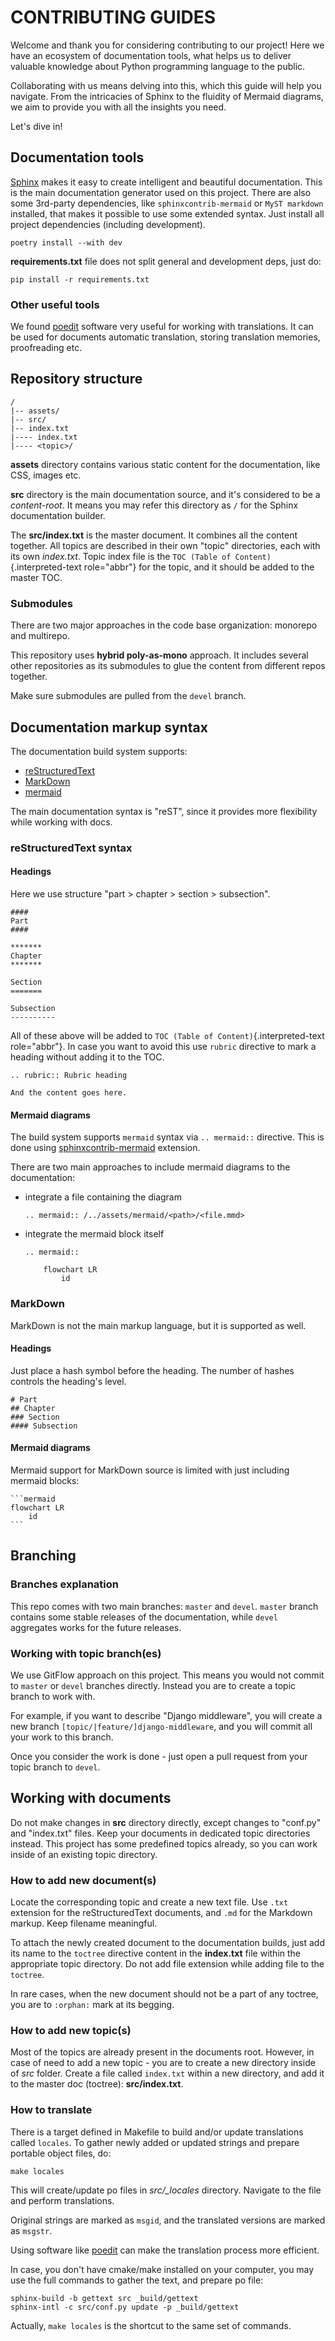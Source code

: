# CONTRIBUTING GUIDES

Welcome and thank you for considering contributing to our project! Here
we have an ecosystem of documentation tools, what helps us to deliver
valuable knowledge about Python programming language to the public.

Collaborating with us means delving into this, which this guide will
help you navigate. From the intricacies of Sphinx to the fluidity of
Mermaid diagrams, we aim to provide you with all the insights you need.

Let\'s dive in!

## Documentation tools

[Sphinx](https://www.sphinx-doc.org/) makes it easy to create
intelligent and beautiful documentation. This is the main documentation
generator used on this project. There are also some 3rd-party
dependencies, like `sphinxcontrib-mermaid` or `MyST markdown` installed,
that makes it possible to use some extended syntax. Just install all
project dependencies (including development).

``` shell
poetry install --with dev
```

**requirements.txt** file does not split general and development deps,
just do:

``` shell
pip install -r requirements.txt
```

### Other useful tools

We found [poedit](https://poedit.net/) software very useful for working
with translations. It can be used for documents automatic translation,
storing translation memories, proofreading etc.

## Repository structure

    /
    |-- assets/
    |-- src/
    |-- index.txt
    |---- index.txt
    |---- <topic>/

**assets** directory contains various static content for the
documentation, like CSS, images etc.

**src** directory is the main documentation source, and it\'s considered
to be a *content-root*. It means you may refer this directory as `/` for
the Sphinx documentation builder.

The **src/index.txt** is the master document. It combines all the
content together. All topics are described in their own \"topic\"
directories, each with its own *index.txt*. Topic index file is the
`TOC (Table of Content)`{.interpreted-text role="abbr"} for the topic,
and it should be added to the master TOC.

### Submodules

There are two major approaches in the code base organization: monorepo
and multirepo.

This repository uses **hybrid poly-as-mono** approach. It includes
several other repositories as its submodules to glue the content from
different repos together.

Make sure submodules are pulled from the `devel` branch.

## Documentation markup syntax

The documentation build system supports:

-   [reStructuredText](https://docutils.sourceforge.io/rst.html)
-   [MarkDown](https://daringfireball.net/projects/markdown/)
-   [mermaid](https://mermaid.js.org/)

The main documentation syntax is \"reST\", since it provides more
flexibility while working with docs.

### reStructuredText syntax

#### Headings

Here we use structure \"part \> chapter \> section \> subsection\".

    ####
    Part
    ####

    *******
    Chapter
    *******

    Section
    =======

    Subsection
    ----------

All of these above will be added to
`TOC (Table of Content)`{.interpreted-text role="abbr"}. In case you
want to avoid this use `rubric` directive to mark a heading without
adding it to the TOC.

    .. rubric:: Rubric heading

    And the content goes here.

#### Mermaid diagrams

The build system supports `mermaid` syntax via `.. mermaid::` directive.
This is done using
[sphinxcontrib-mermaid](https://pypi.org/project/sphinxcontrib-mermaid/)
extension.

There are two main approaches to include mermaid diagrams to the
documentation:

-   integrate a file containing the diagram

        .. mermaid:: /../assets/mermaid/<path>/<file.mmd>

-   integrate the mermaid block itself

        .. mermaid::

            flowchart LR
                id

### MarkDown

MarkDown is not the main markup language, but it is supported as well.

#### Headings

Just place a hash symbol before the heading. The number of hashes
controls the heading\'s level.

    # Part
    ## Chapter
    ### Section
    #### Subsection

#### Mermaid diagrams

Mermaid support for MarkDown source is limited with just including
mermaid blocks:

    ```mermaid
    flowchart LR
        id
    ```

## Branching

### Branches explanation

This repo comes with two main branches: `master` and `devel`. `master`
branch contains some stable releases of the documentation, while `devel`
aggregates works for the future releases.

### Working with topic branch(es)

We use GitFlow approach on this project. This means you would not commit
to `master` or `devel` branches directly. Instead you are to create a
topic branch to work with.

For example, if you want to describe \"Django middleware\", you will
create a new branch `[topic/|feature/]django-middleware`, and you will
commit all your work to this branch.

Once you consider the work is done - just open a pull request from your
topic branch to `devel`.

## Working with documents

Do not make changes in **src** directory directly, except changes to
\"conf.py\" and \"index.txt\" files. Keep your documents in dedicated
topic directories instead. This project has some predefined topics
already, so you can work inside of an existing topic directory.

### How to add new document(s)

Locate the corresponding topic and create a new text file. Use `.txt`
extension for the reStructuredText documents, and `.md` for the Markdown
markup. Keep filename meaningful.

To attach the newly created document to the documentation builds, just
add its name to the `toctree` directive content in the **index.txt**
file within the appropriate topic directory. Do not add file extension
while adding file to the `toctree`.

In rare cases, when the new document should not be a part of any
toctree, you are to `:orphan:` mark at its begging.

### How to add new topic(s)

Most of the topics are already present in the documents root. However,
in case of need to add a new topic - you are to create a new directory
inside of *src* folder. Create a file called `index.txt` within a new
directory, and add it to the master doc (toctree): **src/index.txt**.

### How to translate

There is a target defined in Makefile to build and/or update
translations called `locales`. To gather newly added or updated strings
and prepare portable object files, do:

``` shell
make locales
```

This will create/update po files in *src/\_locales* directory. Navigate
to the file and perform translations.

Original strings are marked as `msgid`, and the translated versions are
marked as `msgstr`.

Using software like [poedit](https://poedit.net/) can make the
translation process more efficient.

In case, you don\'t have cmake/make installed on your computer, you may
use the full commands to gather the text, and prepare po file:

``` shell
sphinx-build -b gettext src _build/gettext
sphinx-intl -c src/conf.py update -p _build/gettext
```

Actually, `make locales` is the shortcut to the same set of commands.
